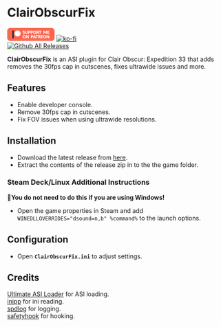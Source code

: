 # ClairObscurFix
[![Patreon-Button](https://github.com/Lyall/ClairObscurFix/blob/main/.github/Patreon-Button.png?raw=true)](https://www.patreon.com/Wintermance) 
[![ko-fi](https://ko-fi.com/img/githubbutton_sm.svg)](https://ko-fi.com/W7W01UAI9)<br />
[![Github All Releases](https://img.shields.io/github/downloads/Lyall/ClairObscurFix/total.svg)](https://github.com/Lyall/ClairObscurFix/releases)

**ClairObscurFix** is an ASI plugin for Clair Obscur: Expedition 33 that adds removes the 30fps cap in cutscenes, fixes ultrawide issues and more.

## Features
- Enable developer console.
- Remove 30fps cap in cutscenes.
- Fix FOV issues when using ultrawide resolutions.

## Installation  
- Download the latest release from [here](https://github.com/Lyall/ClairObscurFix/releases). 
- Extract the contents of the release zip in to the the game folder.  

### Steam Deck/Linux Additional Instructions
🚩**You do not need to do this if you are using Windows!**  
- Open the game properties in Steam and add `WINEDLLOVERRIDES="dsound=n,b" %command%` to the launch options.  

## Configuration
- Open **`ClairObscurFix.ini`** to adjust settings.

## Credits
[Ultimate ASI Loader](https://github.com/ThirteenAG/Ultimate-ASI-Loader) for ASI loading. <br />
[inipp](https://github.com/mcmtroffaes/inipp) for ini reading. <br />
[spdlog](https://github.com/gabime/spdlog) for logging. <br />
[safetyhook](https://github.com/cursey/safetyhook) for hooking.
